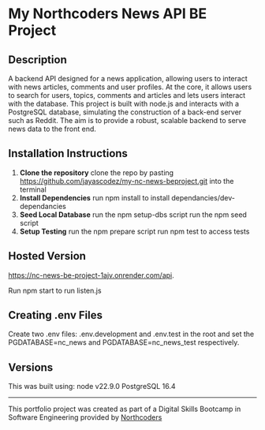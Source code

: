 # My Northcoders News API BE Project 

## Description
A backend API designed for a news application, allowing users to interact with news articles, comments and user profiles. At the core, it allows users to search for users, topics, comments and articles and lets users interact with the database. This project is built with node.js and interacts with a PostgreSQL database, simulating the construction of a back-end server such as Reddit. The aim is to provide a robust, scalable backend to serve news data to the front end.

## Installation Instructions
1. **Clone the repository**
    clone the repo by pasting https://github.com/jayascodez/my-nc-news-beproject.git into the terminal
2. **Install Dependencies**
    run npm install to install dependancies/dev-dependancies
3. **Seed Local Database**
    run the npm setup-dbs script
    run the npm seed script 
4. **Setup Testing**
    run the npm prepare script
    run npm test to access tests

## Hosted Version
https://nc-news-be-project-1ajv.onrender.com/api.

Run npm start to run listen.js


## Creating .env Files
Create two .env files: .env.development and .env.test in the root and set the PGDATABASE=nc_news and PGDATABASE=nc_news_test respectively. 

## Versions
This was built using:
node v22.9.0
PostgreSQL 16.4

---------------------------

This portfolio project was created as part of a Digital Skills Bootcamp in Software Engineering provided by [Northcoders](https://northcoders.com/)

